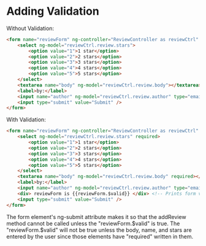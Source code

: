# Adding Validation

Without Validation:

```html
<form name="reviewForm" ng-controller="ReviewController as reviewCtrl" ng-submit="reviewCtrl.addReview(product)">
	<select ng-model="reviewCtrl.review.stars">
		<option value="1">1 star</option>
		<option value="2">2 stars</option>
		<option value="3">3 stars</option>
		<option value="4">4 stars</option>
		<option value="5">5 stars</option>
	</select>
	<textarea name="body" ng-model="reviewCtrl.review.body"></textarea>
	<label>by:</label>
	<input name="author" ng-model="reviewCtrl.review.author" type="email" />
	<input type="submit" value="Submit" />
</form>
```

With Validation:

```html
<form name="reviewForm" ng-controller="ReviewController as reviewCtrl" ng-submit="reviewForm.$valid && reviewCtrl.addReview(product)" novalidate>
	<select ng-model="reviewCtrl.review.stars" required>
		<option value="1">1 star</option>
		<option value="2">2 stars</option>
		<option value="3">3 stars</option>
		<option value="4">4 stars</option>
		<option value="5">5 stars</option>
	</select>
	<textarea name="body" ng-model="reviewCtrl.review.body" required></textarea>
	<label>by:</label>
	<input name="author" ng-model="reviewCtrl.review.author" type="email" required/>
	<div> reviewForm is {{reviewForm.$valid}} </div> <!-- Prints form validity -->
	<input type="submit" value="Submit" />
</form>
```

The form element's ng-submit attribute makes it so that the addReview method cannot be called unless the "reviewForm.$valid" is true. The "reviewForm.$valid" will not be true unless the body, name, and stars are entered by the user since those elements have "required" written in them.
